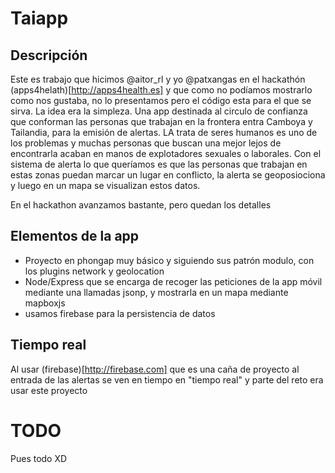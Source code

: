 Taiapp
======

Descripción
-----------
Este es trabajo que hicimos @aitor_rl y yo @patxangas en el hackathón (apps4helath)[http://apps4health.es] y que como no podíamos mostrarlo como nos gustaba, no lo presentamos pero el código esta para el que se sirva. 
La idea era la simpleza. Una app destinada al circulo de confianza que conforman las personas que trabajan en la frontera entra Camboya y Tailandia, para la emisión de alertas. LA trata de seres humanos es uno de los problemas y muchas personas que buscan una mejor lejos de encontrarla acaban en manos de explotadores sexuales o laborales. Con el sistema de alerta lo que queríamos es que las personas que trabajan en estas zonas puedan marcar un lugar en conflicto, la alerta se geoposiociona y luego en un mapa se visualizan estos datos. 

En el hackathon avanzamos bastante, pero quedan los detalles 

Elementos de la app
-------------------
* Proyecto en phongap muy básico y siguiendo sus patrón modulo, con los plugins network y geolocation
* Node/Express que se encarga de recoger las peticiones de la app móvil mediante una llamadas jsonp, y mostrarla en un mapa mediante mapboxjs
* usamos firebase para la persistencia de datos


Tiempo real
-----------
Al usar (firebase)[http://firebase.com] que es una caña de proyecto al entrada de las alertas se ven en tiempo en "tiempo real" y parte del reto era usar este proyecto

TODO
====

Pues todo XD